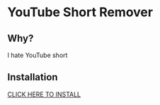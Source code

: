 YouTube Short Remover
====================
## Why?
I hate YouTube short

## Installation
[CLICK HERE TO INSTALL](https://github.com/CHooverShrimp/TamperMonkey_Userscripts/raw/refs/heads/main/Youtube%20Short%20Remover/Remove_YT_Shorts.user.js)
